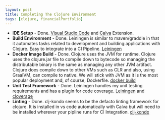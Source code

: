 ```yaml
---
layout: post
title: Completing The Clojure Environment
tags: [clojure, financialPortfolio]
---
```


* **IDE Setup** - Done. <a href="https://code.visualstudio.com/">Visual Studio Code</a> and <a href="https://calva.io/">Calva</a> Extension.
* **Build Environment** - Done. Leiningen is similar to maven/graddle in that it automates tasks related to development and building applications with Clojure.  Easy to integrate into a CI Pipeline. <a href="https://leiningen.org/">Leiningen</a> 
* **Docker Image Build** - Done.  Clojure uses the JVM for runtime.  Clojure uses the clojure.jar file to compile down to bytecode so managing the distributable binary is the same as managing any other JVM artifact.  Clojure does compile down to other VMs such as CLR and also, using GraalVM, can compile to native.  We will stick with JVM as it is the most popular deployment and, of course, Dockerfile. <a href="https://docs.docker.com/engine/reference/commandline/build/">docker build</a>
* **Unit Test Framework** - Done.  Leiningen handles my unit testing requirements and has a plugin for code coverage.  <a href="https://leiningen.org/">Leiningen</a> and <a href="https://github.com/cloverage/cloverage">cloverage</a>
* **Linting** - Done. clj-kondo seems to be the defacto linting framework for clojure.  It is installed in vs code automatically with Calva but will need to be installed wherever your pipline runs for CI Integration. <a href="https://github.com/clj-kondo/clj-kondo">clj-kondo</a>